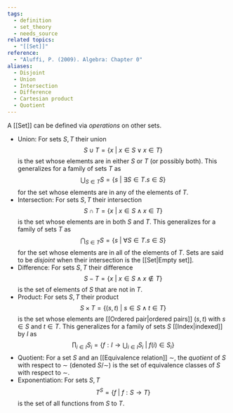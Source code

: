 ```yaml
---
tags:
  - definition
  - set_theory
  - needs_source
related topics:
  - "[[Set]]"
reference:
  - "Aluffi, P. (2009). Algebra: Chapter 0"
aliases:
  - Disjoint
  - Union
  - Intersection
  - Difference
  - Cartesian product
  - Quotient
---
```

A [[Set]] can be defined via _operations_ on other sets. 
- Union:
	For sets $S,T$ their union$$
		S\cup T=\{x\ |\ x\in S \lor x\in T\}
	$$is the set whose elements are in either $S$ or $T$ (or possibly both). This generalizes for a family of sets $T$ as$$
		\bigcup_{S\in T} S = \{s\ |\ \exists S\in T.s\in S\}
	$$for the set whose elements are in any of the elements of $T$.
- Intersection:
	For sets $S,T$ their intersection$$
		S\cap T = \{x\ |\ x\in S \land x\in T\}
	$$is the set whose elements are in both $S$ and $T$. This generalizes for a family of sets $T$ as$$
		\bigcap_{S\in T} S=\{s\ |\ \forall S\in T. s\in S\}
	$$for the set whose elements are in all of the elements of $T$. Sets are said to be _disjoint_ when their intersection is the [[Set|Empty set]].
- Difference:
	For sets $S,T$ their difference$$
		S-T = \{x\ |\ x\in S \land x\notin T\}
	$$is the set of elements of $S$ that are not in $T$.
- Product:
	For sets $S,T$ their product$$
		S\times T = \{(s,t)\ |\ s\in S \land t\in T\}
	$$is the set whose elements are [[Ordered pair|ordered pairs]] $(s,t)$ with $s\in S$ and $t\in T$. This generalizes for a family of sets $S$ [[Index|indexed]] by $I$ as$$
		\prod_{i\in I} S_i = \left.\left\{ f:I\to\bigcup_{i\in I}S_i\ \right|\ f(i)\in S_i\right\}
	$$
- Quotient:
	For a set $S$ and an [[Equivalence relation]] $\sim$, the _quotient_ of $S$ with respect to $\sim$ (denoted $S/\sim$) is the set of equivalence classes of $S$ with respect to $\sim$.
- Exponentiation:
	For sets $S,T$$$
		T^S = \{f\ |\ f: S\to T\}
	$$is the set of all functions from $S$ to $T$.